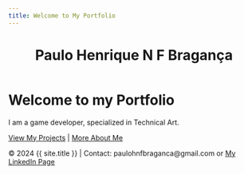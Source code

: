 ```yaml
---
title: Welcome to My Portfolio
---
```

<html>
<head>
    <meta charset="UTF-8">
    <meta name="viewport" content="width=device-width, initial-scale=1.0">
    <title>{{ page.title }}</title>
    <link rel="stylesheet" href="/assets/css/style.css">
    <link rel="stylesheet" href="https://fonts.googleapis.com/css2?family=Roboto:wght@400;700&display=swap">
    <link rel="stylesheet" href="https://cdnjs.cloudflare.com/ajax/libs/font-awesome/6.0.0-beta3/css/all.min.css">
</head>
<body>
    <header>
        <h1>Paulo Henrique N F Bragança</h1>
    </header>
    <main>
        <div class="hero">
            <h1>Welcome to my Portfolio</h1>
            <p>I am a game developer, specialized in Technical Art.</p>
            <a href="/projects/" class="btn">View My Projects</a> | 
            <a href="/about/" class="btn">More About Me</a>
        </div>
    </main>
    <footer>
        <p>&copy; 2024 {{ site.title }} | Contact: paulohnfbraganca@gmail.com or <a href="https://www.linkedin.com/in/paulo-henrique-braganca-9a7197131/" target="_blank">My LinkedIn Page</a></p> 
    </footer>
</body>
</html>
